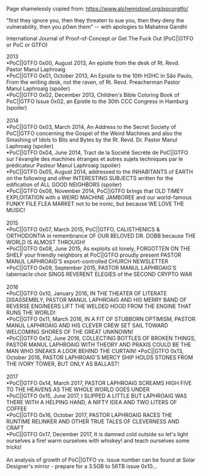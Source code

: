 Page shamelessly copied from:
https://www.alchemistowl.org/pocorgtfo/

"first they ignore you, then they threaten to sue you, then they deny the vulnerability, then you p0wn them" -- with apologies to   Mahatma Gandhi  

International Journal of Proof-of-Concept or Get The Fuck Out (PoC||GTFO or PoC or GTFO)

2013<br>
•PoC||GTFO 0x00, August 2013, An epistle from the desk of Rt. Revd. Pastor Manul Laphroaig <br>
•PoC||GTFO 0x01, October 2013, An Epistle to the 10th H2HC in São Paulo, From the writing desk, not the raven, of Rt. Revd. Preacherman Pastor Manul Laphroaig (spoiler)<br>
•PoC||GTFO 0x02, December 2013, Children's Bible Coloring Book of PoC||GTFO Issue 0x02, an Epistle to the 30th CCC Congress in Hamburg (spoiler)<br>
<br>
2014<br>
•PoC||GTFO 0x03, March 2014, An Address to the Secret Society of PoC||GTFO concerning the Gospel of the Weird Machines and also the Smashing of Idols to Bits and Bytes by the Rt. Revd. Dr. Pastor Manul Laphroaig (spoiler)<br>
•PoC||GTFO 0x04, June 2014, Tract de la Société Secrète de PoC||GTFO sur l'évangile des machines étranges et autres sujets techniques par le prédicateur Pasteur Manul Laphroaig (spoiler)<br>
•PoC||GTFO 0x05, August 2014, addressed to the INHABITANTS of EARTH on the following and other INTERESTING SUBJECTS written for the edification of ALL GOOD NEIGHBORS (spoiler)<br>
•PoC||GTFO 0x06, November 2014, PoC||GTFO brings that OLD TIMEY EXPLOITATION with a WEIRD MACHINE JAMBOREE and our world-famous FUNKY FILE FLEA MARKET not to be ironic, but because WE LOVE THE MUSIC!
<br><br>
2015<br>
•PoC||GTFO 0x07, March 2015, PoC||GTFO, CALISTHENICS & ORTHODONTIA in remembrance OF OUR BELOVED DR. DOBB because THE WORLD IS ALMOST THROUGH!<br>
•PoC||GTFO 0x08, June 2015, As exploits sit lonely, FORGOTTEN ON THE SHELF your friendly neighbors at PoC||GTFO proudly present PASTOR MANUL LAPHROAIG'S export-controlled CHURCH NEWSLETTER<br>
•PoC||GTFO 0x09, September 2015, PASTOR MANUL LAPHROAIG'S tabernacle choir SINGS REVERENT ELEGIES of the SECOND CRYPTO WAR
<br><br>
2016<br>
•PoC||GTFO 0x10, January 2016, IN THE THEATER OF LITERATE DISASSEMBLY, PASTOR MANUL LAPHROAIG AND HIS MERRY BAND OF REVERSE ENGINEERS LIFT THE WELDED HOOD FROM THE ENGINE THAT RUNS THE WORLD!<br>
•PoC||GTFO 0x11, March 2016, IN A FIT OF STUBBORN OPTIMISM, PASTOR MANUL LAPHROAIG AND HIS CLEVER CREW SET SAIL TOWARD WELCOMING SHORES OF THE GREAT UNKNOWN!<br>
•PoC||GTFO 0x12, June 2016, COLLECTING BOTTLES OF BROKEN THINGS, PASTOR MANUL LAPHROAIG WITH THEORY AND PRAXIS COULD BE THE MAN WHO SNEAKS A LOOK BEHIND THE CURTAIN!
•PoC||GTFO 0x13, October 2016, PASTOR LAPHROAIG'S MERCY SHIP HOLDS STONES FROM THE IVORY TOWER, BUT ONLY AS BALLAST!
<br><br>
2017<br>
•PoC||GTFO 0x14, March 2017, PASTOR LAPHROAIG SCREAMS HIGH FIVE TO THE HEAVENS AS THE WHOLE WORLD GOES UNDER<br>
•PoC||GTFO 0x15, June 2017, I SLIPPED A LITTLE BUT LAPHROAIG WAS THERE WITH A HELPING HAND, A NIFTY IDEA AND TWO LITERS OF COFFEE<br>
•PoC||GTFO 0x16, October 2017, PASTOR LAPHROAIG RACES THE RUNTIME RELINKER AND OTHER TRUE TALES OF CLEVERNESS AND CRAFT<br>
•PoC||GTFO 0x17, December 2017, It is damned cold outside so let's light ourselves a fire! warm ourselves with whiskey! and teach ourselves some tricks!
<br><br>
An analysis of growth of PoC||GTFO vs. issue number can be found at Solar Designer's mirror - prepare for a 3.5GB to 56TB issue 0x10... <br>

